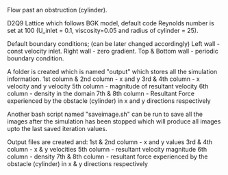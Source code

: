 Flow past an obstruction (cylinder).

D2Q9 Lattice which follows BGK model, default code Reynolds number is set at 100 (U_inlet = 0.1, viscosity=0.05 and radius of cylinder = 25).

Default boundary conditions; (can be later changed accordingly)
Left wall - const velocity inlet.
Right wall - zero gradient.
Top & Bottom wall - periodic boundary condition.

A folder is created which is named "output" which stores all the simulation information.
1st column & 2nd column - x and y
3rd & 4th column - x velocity and y velocity
5th column - magnitude of resultant velocity
6th column - density in the domain
7th & 8th column - Resultant Force experienced by the obstacle (cylinder) in x and y directions respectively

Another bash script named "saveimage.sh" can be run to save all the images after the simulation has been stopped which will produce all images upto the last saved iteration values.

Output files are created and:
1st & 2nd column - x and y values
3rd & 4th column - x & y velocities
5th column - resultant velocity magnitude
6th column - density
7th & 8th column - resultant force experienced by the obstacle (cylinder) in x & y directions respectively
